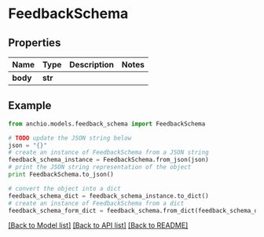 # FeedbackSchema


## Properties

Name | Type | Description | Notes
------------ | ------------- | ------------- | -------------
**body** | **str** |  | 

## Example

```python
from anchio.models.feedback_schema import FeedbackSchema

# TODO update the JSON string below
json = "{}"
# create an instance of FeedbackSchema from a JSON string
feedback_schema_instance = FeedbackSchema.from_json(json)
# print the JSON string representation of the object
print FeedbackSchema.to_json()

# convert the object into a dict
feedback_schema_dict = feedback_schema_instance.to_dict()
# create an instance of FeedbackSchema from a dict
feedback_schema_form_dict = feedback_schema.from_dict(feedback_schema_dict)
```
[[Back to Model list]](../README.md#documentation-for-models) [[Back to API list]](../README.md#documentation-for-api-endpoints) [[Back to README]](../README.md)


